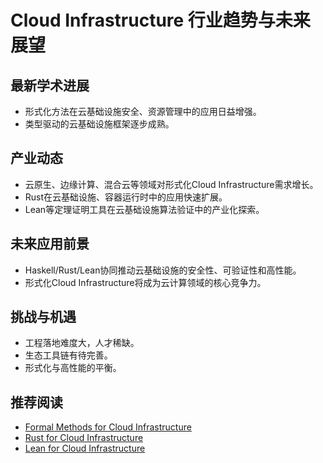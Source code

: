 # Cloud Infrastructure 行业趋势与未来展望

## 最新学术进展

- 形式化方法在云基础设施安全、资源管理中的应用日益增强。
- 类型驱动的云基础设施框架逐步成熟。

## 产业动态

- 云原生、边缘计算、混合云等领域对形式化Cloud Infrastructure需求增长。
- Rust在云基础设施、容器运行时中的应用快速扩展。
- Lean等定理证明工具在云基础设施算法验证中的产业化探索。

## 未来应用前景

- Haskell/Rust/Lean协同推动云基础设施的安全性、可验证性和高性能。
- 形式化Cloud Infrastructure将成为云计算领域的核心竞争力。

## 挑战与机遇

- 工程落地难度大，人才稀缺。
- 生态工具链有待完善。
- 形式化与高性能的平衡。

## 推荐阅读

- [Formal Methods for Cloud Infrastructure](https://arxiv.org/abs/2107.10121)
- [Rust for Cloud Infrastructure](https://github.com/rust-cloud)
- [Lean for Cloud Infrastructure](https://leanprover-community.github.io/)
